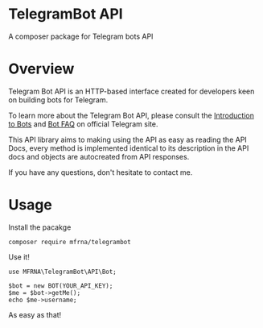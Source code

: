 # TelegramBot API
A composer package for Telegram bots API

# Overview

Telegram Bot API is an HTTP-based interface created for developers keen on building bots for Telegram.

To learn more about the Telegram Bot API, please consult the [Introduction to Bots](https://core.telegram.org/bots) and [Bot FAQ](https://core.telegram.org/bots/faq) on official Telegram site.

This API library aims to making using the API as easy as reading the API Docs, every method is implemented identical to its description in the API docs and objects are autocreated from API responses.

If you have any questions, don't hesitate to contact me.

# Usage

Install the pacakge

    composer require mfrna/telegrambot
Use it!

    use MFRNA\TelegramBot\API\Bot;

	$bot = new BOT(YOUR_API_KEY);
	$me = $bot->getMe();
	echo $me->username;

As easy as that!
